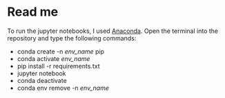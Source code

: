 # Read me

To run the jupyter notebooks, I used [Anaconda](https://www.anaconda.com/). Open the terminal into the repository and type the following commands:

- conda create -n *env_name* pip
- conda activate *env_name*
- pip install -r requirements.txt
- jupyter notebook
- conda deactivate
- conda env remove -n *env_name*